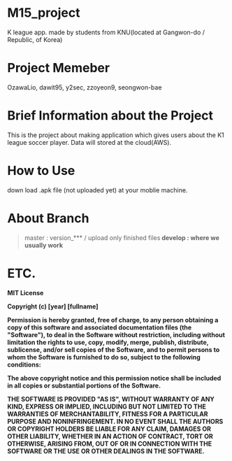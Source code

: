 # M15_project </H1>
K league app. made by students from KNU(located at Gangwon-do / Republic, of Korea)

# Project Memeber
 OzawaLio, dawit95, y2sec, zzoyeon9, seongwon-bae
 
# Brief Information about the Project
This is the project about making application which gives users about the K1 league soccer player.
Data will stored at the cloud(AWS).

# How to Use
down load .apk file (not uploaded yet) at your moblie machine.

# About Branch
 > master : version_*** / upload only finished files<b>
 > develop : where we usually work

# ETC.
MIT License

Copyright (c) [year] [fullname]

Permission is hereby granted, free of charge, to any person obtaining a copy
of this software and associated documentation files (the "Software"), to deal
in the Software without restriction, including without limitation the rights
to use, copy, modify, merge, publish, distribute, sublicense, and/or sell
copies of the Software, and to permit persons to whom the Software is
furnished to do so, subject to the following conditions:

The above copyright notice and this permission notice shall be included in all
copies or substantial portions of the Software.

THE SOFTWARE IS PROVIDED "AS IS", WITHOUT WARRANTY OF ANY KIND, EXPRESS OR
IMPLIED, INCLUDING BUT NOT LIMITED TO THE WARRANTIES OF MERCHANTABILITY,
FITNESS FOR A PARTICULAR PURPOSE AND NONINFRINGEMENT. IN NO EVENT SHALL THE
AUTHORS OR COPYRIGHT HOLDERS BE LIABLE FOR ANY CLAIM, DAMAGES OR OTHER
LIABILITY, WHETHER IN AN ACTION OF CONTRACT, TORT OR OTHERWISE, ARISING FROM,
OUT OF OR IN CONNECTION WITH THE SOFTWARE OR THE USE OR OTHER DEALINGS IN THE
SOFTWARE.
